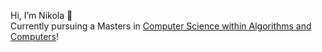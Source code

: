 Hi, I’m Nikola 👋 <br>
Currently pursuing a Masters in [Computer Science within Algorithms and Computers](https://www.ntnu.edu/studies/midt)!
